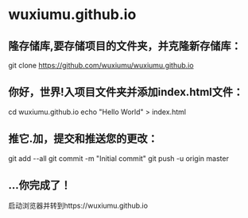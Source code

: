 # wuxiumu.github.io
## 隆存储库,要存储项目的文件夹，并克隆新存储库：
git clone https://github.com/wuxiumu/wuxiumu.github.io
## 你好，世界!入项目文件夹并添加index.html文件：
cd wuxiumu.github.io
echo "Hello World" > index.html
## 推它.加，提交和推送您的更改：
git add --all
git commit -m "Initial commit"
git push -u origin master
## ...你完成了！
启动浏览器并转到https://wuxiumu.github.io